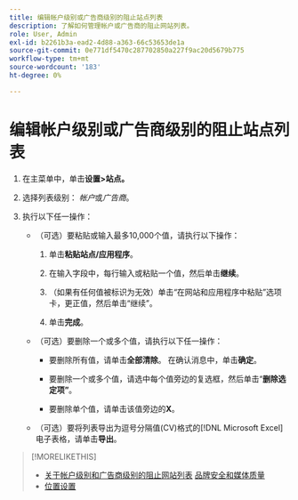 ```yaml
---
title: 编辑帐户级别或广告商级别的阻止站点列表
description: 了解如何管理帐户或广告商的阻止网站列表。
role: User, Admin
exl-id: b2261b3a-ead2-4d88-a363-66c53653de1a
source-git-commit: 0e771df5470c287702850a227f9ac20d5679b775
workflow-type: tm+mt
source-wordcount: '183'
ht-degree: 0%

---
```


# 编辑帐户级别或广告商级别的阻止站点列表

1. 在主菜单中，单击&#x200B;**设置>站点。**

1. 选择列表级别： *帐户*&#x200B;或&#x200B;*广告商*。

1. 执行以下任一操作：

   * （可选）要粘贴或输入最多10,000个值，请执行以下操作：

      1. 单击&#x200B;**粘贴站点/应用程序**。

      1. 在输入字段中，每行输入或粘贴一个值，然后单击&#x200B;**继续**。

      1. （如果有任何值被标识为无效）单击“在网站和应用程序中粘贴”**&#x200B;**&#x200B;选项卡，更正值，然后单击“继续”**&#x200B;**。

      1. 单击&#x200B;**完成**。

   * （可选）要删除一个或多个值，请执行以下任一操作：

      * 要删除所有值，请单击&#x200B;**全部清除**。 在确认消息中，单击&#x200B;**确定**。

      * 要删除一个或多个值，请选中每个值旁边的复选框，然后单击“**删除选定项”**。

      * 要删除单个值，请单击该值旁边的&#x200B;**X**。

   * （可选）要将列表导出为逗号分隔值(CV)格式的[!DNL Microsoft Excel]电子表格，请单击&#x200B;**导出**。

>[!MORELIKETHIS]
>
>* [关于帐户级别和广告商级别的阻止网站列表](/help/dsp/admin/blocked-sites-list-about.md)
> [品牌安全和媒体质量](/help/dsp/introduction/features/brand-safety-media-quality.md)
>* [位置设置](/help/dsp/campaign-management/placements/placement-settings.md)
